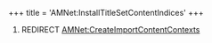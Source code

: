 +++
title = 'AMNet:InstallTitleSetContentIndices'
+++

1.  REDIRECT
    [AMNet:CreateImportContentContexts](AMNet:CreateImportContentContexts "wikilink")
